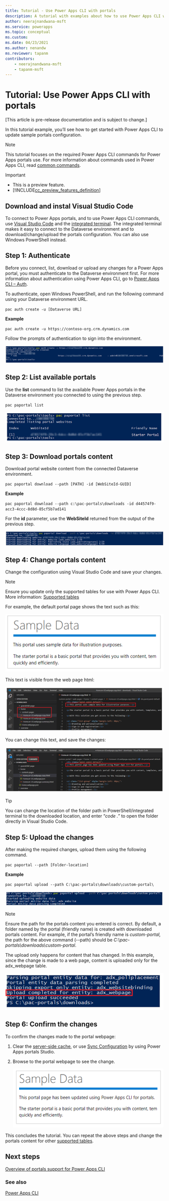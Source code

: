 ```yaml
---
title: Tutorial - Use Power Apps CLI with portals
description: A tutorial with examples about how to use Power Apps CLI with Power Apps portals for CI/CD .
author: neerajnandwana-msft
ms.service: powerapps
ms.topic: conceptual
ms.custom: 
ms.date: 04/23/2021
ms.author: nenandw
ms.reviewer: tapanm
contributors:
    - neerajnandwana-msft
    - tapanm-msft
---
```


# Tutorial: Use Power Apps CLI with portals

[This article is pre-release documentation and is subject to change.]

In this tutorial example, you’ll see how to get started with Power Apps CLI
to update sample portals configuration.

> [!NOTE]
> This tutorial focuses on the required Power Apps CLI commands for
Power Apps portals use. For more information about commands used in Power Apps
CLI, read [common
commands](../../developer/data-platform/powerapps-cli.md#common-commands).

> [!IMPORTANT]
> - This is a preview feature.
> - [!INCLUDE[cc_preview_features_definition](../../includes/cc-preview-features-definition.md)]

## Download and instal Visual Studio Code

To connect to Power Apps portals, and to use Power Apps CLI commands, use
[Visual Studio Code](https://code.visualstudio.com/docs) and the [integrated
terminal](https://code.visualstudio.com/docs/editor/integrated-terminal). The
integrated terminal makes it easy to connect to the Dataverse environment and to
download/change/upload the portals configuration. You can also use Windows
PowerShell instead.

## Step 1: Authenticate

Before you connect, list, download or upload any changes for a Power Apps
portal, you must authenticate to the Dataverse environment first. For more
information about authentication using Power Apps CLI, go to [Power Apps CLI –
Auth](../../developer/data-platform/powerapps-cli.md#auth).

To authenticate, open Windows PowerShell, and run the following command using
your Dataverse environment URL.

`pac auth create -u [Dataverse URL]`

**Example**

`pac auth create -u https://contoso-org.crm.dynamics.com`

Follow the prompts of authentication to sign into the environment.

![Example of how to authenticate to a Dataverse environment using Power Apps CLI](media/power-apps-cli/auth-create.png "Example of how to authenticate to a Dataverse environment using Power Apps CLI")

## Step 2: List available portals

Use the **list** command to list the available Power Apps portals in the
Dataverse environment you connected to using the previous step.

`pac paportal list`

![Example list of portals](media/power-apps-cli/paportal-list.png "Example list of portals")

## Step 3: Download portals content

Download portal website content from the connected Dataverse environment.

`pac paportal download --path [PATH] -id [WebSiteId-GUID]`

**Example**

`pac paportal download --path c:\pac-portals\downloads -id
d44574f9-acc3-4ccc-8d8d-85cf5b7ad141`

For the **id** parameter, use the **WebSiteId** returned from the output of the
previous step.

![Example of downloading portals content](media/power-apps-cli/paportal-download.png "Example of downloading portals content")

## Step 4: Change portals content

Change the configuration using Visual Studio Code and save your changes.

> [!NOTE]
> Ensure you update only the supported tables for use with Power Apps
CLI. More information: [Supported tables](power-apps-cli.md#supported-tables)

For example, the default portal page shows the text such as this:

![Sample portals page text](media/power-apps-cli/sample-page.png "Sample portals page text")

This text is visible from the web page html:

![Visual Studio Code with text highlighted for change](media/power-apps-cli/vs-code-page.png "Visual Studio Code with text highlighted for change")

You can change this text, and save the changes:

![Updated text using Visual Studio Code](media/power-apps-cli/page-updated.png "Updated text using Visual Studio Code")

> [!TIP]
> You can change the location of the folder path in PowerShell/integrated
terminal to the downloaded location, and enter “*code .”* to open the folder
directly in Visual Studio Code.

## Step 5: Upload the changes

After making the required changes, upload them using the following command.

`pac paportal --path [Folder-location]`

**Example**

`pac paportal upload --path C:\pac-portals\downloads\custom-portal\`

![Starting upload](media/power-apps-cli/upload.png "Starting upload")

> [!NOTE]
> Ensure the path for the portals content you entered is correct. By
default, a folder named by the portal (friendly name) is created with downloaded
portals content. For example, if the portal’s friendly name is *custom-portal,*
the path for the above command (--path) should be
*C:\\pac-portals\\downloads\\custom-portal*.

The upload only happens for content that has changed. In this example, since the
change is made to a web page, content is uploaded only for the adx_webpage
table.

![Upload completed only for changed content](media/power-apps-cli/upload-completed.png "Upload completed only for changed content")

## Step 6: Confirm the changes

To confirm the changes made to the portal webpage:

1.  Clear the [server-side
    cache](admin/clear-server-side-cache.md),
    or use [Sync
    Configuration](portal-designer-anatomy.md)
    by using Power Apps portals Studio.

2.  Browse to the portal webpage to see the change.

    ![View updated page content](media/power-apps-cli/changed-page.png "View updated page content")

This concludes the tutorial. You can repeat the above steps and change the
portals content for other [supported tables](power-apps-cli.md#supported-tables).

## Next steps

[Overview of portals support for Power Apps CLI](power-apps-cli-tutorial.md)

### See also

[Power Apps CLI](../../developer/data-platform/powerapps-cli.md)
